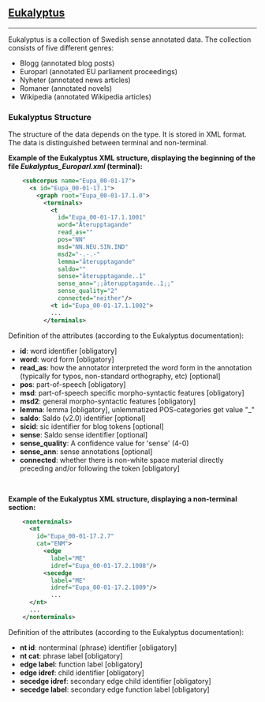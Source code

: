 <a id='eukalyptus'></a>
## **[Eukalyptus](http://demo.spraakdata.gu.se/gerlof/Eukalyptus/)**

---

Eukalyptus is a collection of Swedish sense annotated data. The collection consists of five different genres:
- Blogg (annotated blog posts)
- Europarl (annotated EU parliament proceedings)
- Nyheter (annotated news articles)
- Romaner (annotated novels)
- Wikipedia (annotated Wikipedia articles)

### **Eukalyptus Structure**

The structure of the data depends on the type. It is stored in XML format. The data is distinguished between terminal and non-terminal.

**Example of the Eukalyptus XML structure, displaying the beginning of the file *Eukalyptus_Europarl.xml* (terminal):**  
```xml
    <subcorpus name="Eupa_00-01-17">
      <s id="Eupa_00-01-17.1">
        <graph root="Eupa_00-01-17.1.0">
          <terminals>
            <t 
              id="Eupa_00-01-17.1.1001" 
              word="Återupptagande" 
              read_as="" 
              pos="NN" 
              msd="NN.NEU.SIN.IND" 
              msd2="-.-.-" 
              lemma="återupptagande" 
              saldo="" 
              sense="återupptagande..1" 
              sense_ann=";;återupptagande..1;;" 
              sense_quality="2" 
              connected="neither"/>
            <t id="Eupa_00-01-17.1.1002">
            ...
          </terminals>
```
Definition of the attributes (according to the Eukalyptus documentation):
- **id**: word identifier [obligatory]
- **word**: word form [obligatory]
- **read_as**: how the annotator interpreted the word form in the annotation (typically for typos, non-standard orthography, etc) [optional]
- **pos**: part-of-speech [obligatory]
- **msd**: part-of-speech specific morpho-syntactic features [obligatory]
- **msd2**: general morpho-syntactic features [obligatory]
- **lemma**: lemma [obligatory], unlemmatized POS-categories get value "_"
- **saldo**: Saldo (v2.0) identifier [optional]
- **sicid**: sic identifier for blog tokens [optional]
- **sense**: Saldo sense identifier [optional]
- **sense_quality**: A confidence value for 'sense' (4-0)
- **sense_ann**: sense annotations [optional]
- **connected**: whether there is non-white space material directly preceding and/or following the token [obligatory]

&nbsp;

**Example of the Eukalyptus XML structure, displaying a non-terminal section:**  
```xml
    <nonterminals>
      <nt 
        id="Eupa_00-01-17.2.7" 
        cat="ENM">
          <edge 
            label="ME" 
            idref="Eupa_00-01-17.2.1008"/>
          <secedge 
            label="ME" 
            idref="Eupa_00-01-17.2.1009"/>
            ...
      </nt>
      ...
    </nonterminals>
```
Definition of the attributes (according to the Eukalyptus documentation):
- **nt id**: nonterminal (phrase) identifier [obligatory]
- **nt cat**: phrase label [obligatory]
- **edge label**: function label [obligatory]
- **edge idref**: child identifier [obligatory]
- **secedge idref**: secondary edge child identifier [obligatory]
- **secedge label**: secondary edge function label [obligatory]
